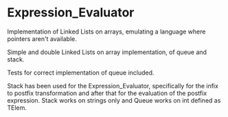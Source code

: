 # Expression_Evaluator

Implementation of Linked Lists on arrays, emulating a language where pointers aren't available.

Simple and double Linked Lists on array implementation, of queue and stack.

Tests for correct implementation of queue included.

Stack has been used for the Expression_Evaluator, specifically for the infix to postfix transformation and after that for the evaluation of the postfix expression.
Stack works on strings only and Queue works on int defined as TElem.
